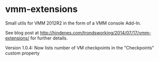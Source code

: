 vmm-extensions
==============

Small utils for VMM 2012R2 in the form of a VMM console Add-In.

See blog post at http://hindenes.com/trondsworking/2014/07/17/vmm-extensions/ for further details.

Version 1.0.4: Now lists number of VM checkpoints in the "Checkpoints" custom property
